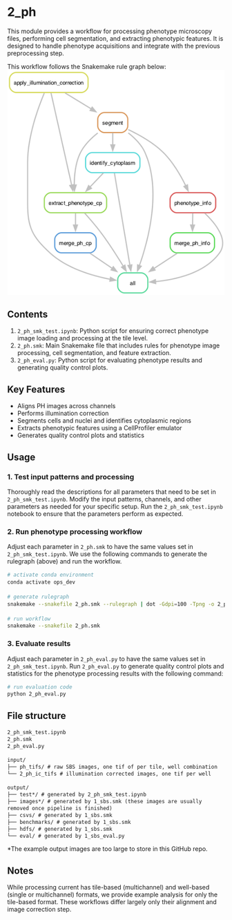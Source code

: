 # 2_ph

This module provides a workflow for processing phenotype microscopy files, performing cell segmentation, and extracting phenotypic features. 
It is designed to handle phenotype acquisitions and integrate with the previous preprocessing step.

This workflow follows the Snakemake rule graph below:
![2_ph_rulegraph](2_ph_rulegraph.png)


## Contents

1. `2_ph_smk_test.ipynb`: Python script for ensuring correct phenotype image loading and processing at the tile level.
2. `2_ph.smk`: Main Snakemake file that includes rules for phenotype image processing, cell segmentation, and feature extraction.
3. `2_ph_eval.py`: Python script for evaluating phenotype results and generating quality control plots.


## Key Features

- Aligns PH images across channels
- Performs illumination correction
- Segments cells and nuclei and identifies cytoplasmic regions
- Extracts phenotypic features using a CellProfiler emulator
- Generates quality control plots and statistics


## Usage


### 1. Test input patterns and processing

Thoroughly read the descriptions for all parameters that need to be set in `2_ph_smk_test.ipynb`.
Modify the input patterns, channels, and other parameters as needed for your specific setup.
Run the `2_ph_smk_test.ipynb` notebook to ensure that the parameters perform as expected.


### 2. Run phenotype processing workflow

Adjust each parameter in `2_ph.smk` to have the same values set in `2_ph_smk_test.ipynb`.
We use the following commands to generate the rulegraph (above) and run the workflow.
```sh
# activate conda environment
conda activate ops_dev

# generate rulegraph
snakemake --snakefile 2_ph.smk --rulegraph | dot -Gdpi=100 -Tpng -o 2_ph_rulegraph.png

# run workflow
snakemake --snakefile 2_ph.smk
```

### 3. Evaluate results

Adjust each parameter in `2_ph_eval.py` to have the same values set in `2_ph_smk_test.ipynb`.
Run `2_ph_eval.py` to generate quality control plots and statistics for the phenotype processing results with the following command:
```sh
# run evaluation code
python 2_ph_eval.py
```

## File structure

```
2_ph_smk_test.ipynb
2_ph.smk
2_ph_eval.py

input/
├── ph_tifs/ # raw SBS images, one tif of per tile, well combination
└── 2_ph_ic_tifs # illumination corrected images, one tif per well

output/
├── test*/ # generated by 2_ph_smk_test.ipynb
├── images*/ # generated by 1_sbs.smk (these images are usually removed once pipeline is finished)
├── csvs/ # generated by 1_sbs.smk
├── benchmarks/ # generated by 1_sbs.smk
├── hdfs/ # generated by 1_sbs.smk
└── eval/ # generated by 1_sbs_eval.py
```

*The example output images are too large to store in this GitHub repo.


## Notes

While processing current has tile-based (multichannel) and well-based (single or multichannel) formats, we provide example analysis for only the tile-based format.
These workflows differ largely only their alignment and image correction step.
